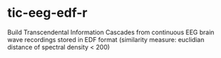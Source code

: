 # tic-eeg-edf-r
Build Transcendental Information Cascades from continuous EEG brain wave recordings stored in EDF format (similarity measure: euclidian distance of spectral density &lt; 200)
